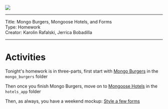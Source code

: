 ![](https://git.generalassemb.ly/Web-Development-Immersive-Remote/WDIR-Outrun/blob/master/ga_cog.png)

---
Title: Mongo Burgers, Mongoose Hotels, and Forms <br>
Type: Homework<br>
Creator: Karolin Rafalski, Jerrica Bobadilla

--- 

# Activities

Tonight's homework is in three-parts, first start with [Mongo Burgers](/unit_2/w05d05/homework/mongo_burgers/README.md) in the `mongo_burgers` folder<br>

Then once you finish Mongo Burgers, move on to [Mongoose Hotels](/unit_2/w05d05/homework/hotels_app/README.md) in the `hotels_app` folder
<br>

Then, as always, you have a weekend mockup: 
[Style a few forms](/unit_2/w05d05/homework/forms_mockup/README.md)
